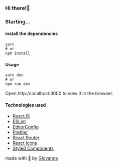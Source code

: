 ### Hi there!👋
### Starting...
#### install the dependencies
```
yarn
# or
npm install
```
#### Usage
```
yarn dev
# or
npm run dev
```
Open http://localhost:3000 to view it in the browser.

#### Technologies used
* [ReactJS](https://reactjs.org)
* [ESLint](https://eslint.org)
* [EditorConfig](https://editorconfig.org)
* [Prettier](https://prettier.io)
* [React Router](https://reactrouter.com)
* [React Icons](https://react-icons.github.io/react-icons)
* [Styled Components](https://styled-components.com)
  
made with :purple_heart: by [Giovanna](https://www.linkedin.com/in/giovannalinda)
